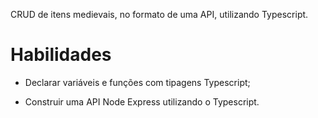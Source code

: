 CRUD de itens medievais, no formato de uma API, utilizando Typescript.

# Habilidades

- Declarar variáveis e funções com tipagens Typescript;

- Construir uma API Node Express utilizando o Typescript.

